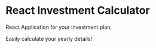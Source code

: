 # React Investment Calculator
React Application for your investment plan,

Easily calculate your yearly details!
